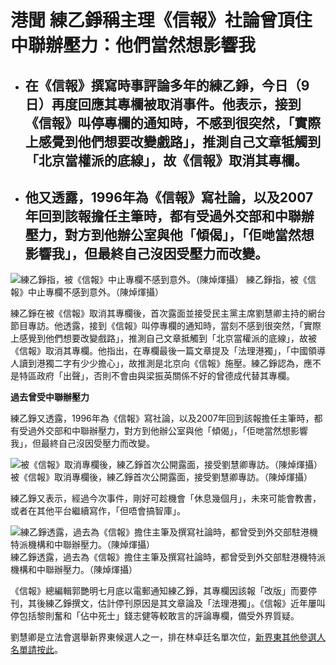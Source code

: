 港聞
練乙錚稱主理《信報》社論曾頂住中聯辦壓力：他們當然想影響我
==========================================================

-   在《信報》撰寫時事評論多年的練乙錚，今日（9日）再度回應其專欄被取消事件。他表示，接到《信報》叫停專欄的通知時，不感到很突然，「實際上感覺到他們想要改變戲路」，推測自己文章牴觸到「北京當權派的底線」，故《信報》取消其專欄。
    -----------------------------------------------------------------------------------------------------------------------------------------------------------------------------------------------------------------------------

-   他又透露，1996年為《信報》寫社論，以及2007年回到該報擔任主筆時，都有受過外交部和中聯辦壓力，對方到他辦公室與他「傾偈」，「佢哋當然想影響我」，但最終自己沒因受壓力而改變。
    --------------------------------------------------------------------------------------------------------------------------------------------------------------------------

![練乙錚指，被《信報》中止專欄不感到意外。（陳焯煇攝）](https://cdn.hk01.com/media/images/179789/xlarge/104f3e156b91619790db76bc640af088.jpg "練乙錚指，被《信報》中止專欄不感到意外。（陳焯煇攝）")
練乙錚指，被《信報》中止專欄不感到意外。（陳焯煇攝）

  
練乙錚在被《信報》取消其專欄後，首次露面並接受民主黨主席劉慧卿主持的網台節目專訪。他透露，接到《信報》叫停專欄的通知時，當刻不感到很突然，「實際上感覺到他們想要改變戲路」，推測自己文章抵觸到「北京當權派的底線」，故被《信報》取消其專欄。他指出，在專欄最後一篇文章提及「法理港獨」，「中國領導人讀到港獨二字有少少擔心」，故推測是北京向《信報》施壓。練乙錚認為，應不是特區政府「出聲」，否則不會由與梁振英關係不好的曾德成代替其專欄。

**過去曾受中聯辦壓力**

練乙錚又透露，1996年為《信報》寫社論，以及2007年回到該報擔任主筆時，都有受過外交部和中聯辦壓力，對方到他辦公室與他「傾偈」，「佢哋當然想影響我」，但最終自己沒因受壓力而改變。

![被《信報》取消專欄後，練乙錚首次公開露面，接受劉慧卿專訪。（陳焯煇攝）](https://cdn.hk01.com/media/images/179790/xlarge/58cc09510fc6270199d6f95ef95f61eb.jpg "被《信報》取消專欄後，練乙錚首次公開露面，接受劉慧卿專訪。（陳焯煇攝）")
被《信報》取消專欄後，練乙錚首次公開露面，接受劉慧卿專訪。（陳焯煇攝）

練乙錚又表示，經過今次事件，剛好可趁機會「休息幾個月」，未來可能會教書，或者在其他平台繼續寫作，「但唔會搞智庫」。

![練乙錚透露，過去為《信報》擔住主筆及撰寫社論時，都曾受到外交部駐港機特派機構和中聯辦壓力。（陳焯煇攝）](https://cdn.hk01.com/media/images/179793/xlarge/f3aa59d215fd780f1b33277ce630f554.jpg "練乙錚透露，過去為《信報》擔住主筆及撰寫社論時，都曾受到外交部駐港機特派機構和中聯辦壓力。（陳焯煇攝）")
練乙錚透露，過去為《信報》擔住主筆及撰寫社論時，都曾受到外交部駐港機特派機構和中聯辦壓力。（陳焯煇攝）

《信報》總編輯郭艷明七月底以電郵通知練乙錚，其專欄因該報「改版」而要停刊，其後練乙錚撰文，估計停刊原因是其文章論及「法理港獨」。《信報》近年屢叫停包括黎則奮和「佔中死士」錢志健等較敢言的評論專欄，備受外界質疑。

劉慧卿是立法會選舉新界東候選人之一，排在林卓廷名單次位，[新界東其他參選人名單請按此](http://www.hk01.com/article/31932)。



